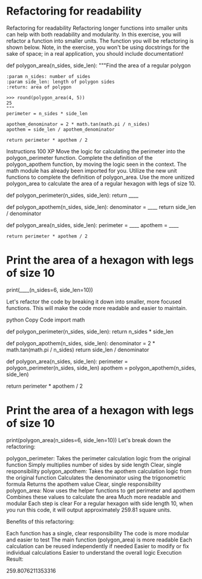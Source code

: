 # Refactoring for readability

Refactoring for readability
Refactoring longer functions into smaller units can help with both readability and modularity. In this exercise, you will refactor a function into smaller units. The function you will be refactoring is shown below. Note, in the exercise, you won't be using docstrings for the sake of space; in a real application, you should include documentation!

def polygon_area(n_sides, side_len):
    """Find the area of a regular polygon

    :param n_sides: number of sides
    :param side_len: length of polygon sides
    :return: area of polygon

    >>> round(polygon_area(4, 5))
    25
    """
    perimeter = n_sides * side_len

    apothem_denominator = 2 * math.tan(math.pi / n_sides)
    apothem = side_len / apothem_denominator

    return perimeter * apothem / 2
Instructions
100 XP
Move the logic for calculating the perimeter into the polygon_perimeter function.
Complete the definition of the polygon_apothem function, by moving the logic seen in the context. The math module has already been imported for you.
Utilize the new unit functions to complete the definition of polygon_area.
Use the more unitized polygon_area to calculate the area of a regular hexagon with legs of size 10.

def polygon_perimeter(n_sides, side_len):
    return ____

def polygon_apothem(n_sides, side_len):
    denominator = ____
    return side_len / denominator

def polygon_area(n_sides, side_len):
    perimeter = ____
    apothem = ____

    return perimeter * apothem / 2

# Print the area of a hexagon with legs of size 10
print(____(n_sides=6, side_len=10))

Let's refactor the code by breaking it down into smaller, more focused functions. This will make the code more readable and easier to maintain.

python
Copy Code
import math

def polygon_perimeter(n_sides, side_len):
  return n_sides * side_len

def polygon_apothem(n_sides, side_len):
  denominator = 2 * math.tan(math.pi / n_sides)
  return side_len / denominator

def polygon_area(n_sides, side_len):
  perimeter = polygon_perimeter(n_sides, side_len)
  apothem = polygon_apothem(n_sides, side_len)

  return perimeter * apothem / 2

# Print the area of a hexagon with legs of size 10
print(polygon_area(n_sides=6, side_len=10))
Let's break down the refactoring:

polygon_perimeter:
Takes the perimeter calculation logic from the original function
Simply multiplies number of sides by side length
Clear, single responsibility
polygon_apothem:
Takes the apothem calculation logic from the original function
Calculates the denominator using the trigonometric formula
Returns the apothem value
Clear, single responsibility
polygon_area:
Now uses the helper functions to get perimeter and apothem
Combines these values to calculate the area
Much more readable and modular
Each step is clear
For a regular hexagon with side length 10, when you run this code, it will output approximately 259.81 square units.

Benefits of this refactoring:

Each function has a single, clear responsibility
The code is more modular and easier to test
The main function (polygon_area) is more readable
Each calculation can be reused independently if needed
Easier to modify or fix individual calculations
Easier to understand the overall logic
Execution Result:

259.8076211353316
